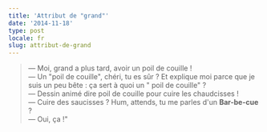 ```yaml
---
title: 'Attribut de "grand"'
date: '2014-11-18'
type: post
locale: fr
slug: attribut-de-grand
---
```


> — Moi, grand a plus tard, avoir un poil de couille !  
> — Un "poil de couille", chéri, tu es sûr ? Et explique moi parce que je suis un peu bête : ça sert à quoi un " poil de couille" ?  
> — Dessin animé dire poil de couille pour cuire les chaudcisses !  
> — Cuire des saucisses ? Hum, attends, tu me parles d'un **Bar-be-cue** ?  
> — Oui, ça !"
